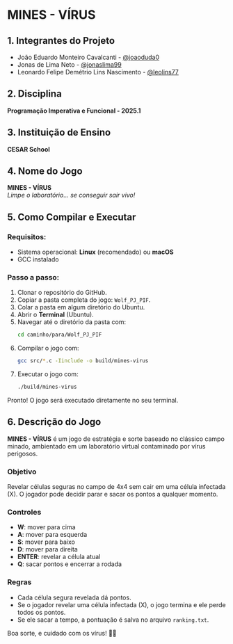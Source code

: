 
# MINES - VÍRUS

## 1. Integrantes do Projeto

- João Eduardo Monteiro Cavalcanti - [@joaoduda0](https://github.com/joaoduda0)  
- Jonas de Lima Neto - [@jonaslima99](https://github.com/JonasLima99)  
- Leonardo Felipe Demétrio Lins Nascimento - [@leolins77](https://github.com/leolins77)  

## 2. Disciplina

**Programação Imperativa e Funcional - 2025.1**

## 3. Instituição de Ensino

**CESAR School**

## 4. Nome do Jogo

**MINES - VÍRUS**  
*Limpe o laboratório... se conseguir sair vivo!*

## 5. Como Compilar e Executar

### Requisitos:
- Sistema operacional: **Linux** (recomendado) ou **macOS**
- GCC instalado

### Passo a passo:

1. Clonar o repositório do GitHub.
2. Copiar a pasta completa do jogo: `Wolf_PJ_PIF`.
3. Colar a pasta em algum diretório do Ubuntu.
4. Abrir o **Terminal** (Ubuntu).
5. Navegar até o diretório da pasta com:
   ```bash
   cd caminho/para/Wolf_PJ_PIF
   ```
6. Compilar o jogo com:
   ```bash
   gcc src/*.c -Iinclude -o build/mines-virus
   ```
7. Executar o jogo com:
   ```bash
   ./build/mines-virus
   ```

Pronto! O jogo será executado diretamente no seu terminal.

## 6. Descrição do Jogo

**MINES - VÍRUS** é um jogo de estratégia e sorte baseado no clássico campo minado, ambientado em um laboratório virtual contaminado por vírus perigosos.

### Objetivo
Revelar células seguras no campo de 4x4 sem cair em uma célula infectada (X). O jogador pode decidir parar e sacar os pontos a qualquer momento.

### Controles
- **W**: mover para cima
- **A**: mover para esquerda
- **S**: mover para baixo
- **D**: mover para direita
- **ENTER**: revelar a célula atual
- **Q**: sacar pontos e encerrar a rodada

### Regras
- Cada célula segura revelada dá pontos.
- Se o jogador revelar uma célula infectada (X), o jogo termina e ele perde todos os pontos.
- Se ele sacar a tempo, a pontuação é salva no arquivo `ranking.txt`.

Boa sorte, e cuidado com os vírus! 🧫💀
